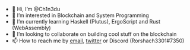 - 👋 Hi, I’m @Ch1n3du
- 👀 I’m interested in Blockchain and System Programming
- 🌱 I’m currently learning Haskell (Plutus), ErgoScript and Rust (WebAssembly)
- 💞️ I’m looking to collaborate on building cool stuff on the blockchain
- 📫 How to reach me by [email](mailto:danielonyesoh@gmail.com), [twitter](https://twitter.com/ch1n3du3) or Discord (Rorshach3301#7350)

<!---
Ch1n3du/Ch1n3du is a ✨ special ✨ repository because its `README.md` (this file) appears on your GitHub profile.
You can click the Preview link to take a look at your changes.
--->

